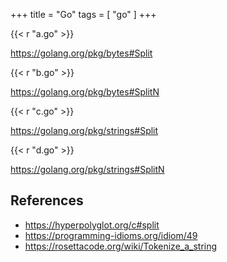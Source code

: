 +++
title = "Go"
tags = [ "go" ]
+++

{{< r "a.go" >}}

<https://golang.org/pkg/bytes#Split>

{{< r "b.go" >}}

<https://golang.org/pkg/bytes#SplitN>

{{< r "c.go" >}}

<https://golang.org/pkg/strings#Split>

{{< r "d.go" >}}

<https://golang.org/pkg/strings#SplitN>

## References

- <https://hyperpolyglot.org/c#split>
- <https://programming-idioms.org/idiom/49>
- <https://rosettacode.org/wiki/Tokenize_a_string>
